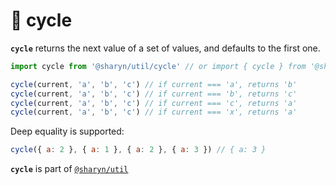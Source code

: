 # 🌹 cycle

**`cycle`** returns the next value of a set of values, and defaults to the first one.

```js
import cycle from '@sharyn/util/cycle' // or import { cycle } from '@sharyn/util'

cycle(current, 'a', 'b', 'c') // if current === 'a', returns 'b'
cycle(current, 'a', 'b', 'c') // if current === 'b', returns 'c'
cycle(current, 'a', 'b', 'c') // if current === 'c', returns 'a'
cycle(current, 'a', 'b', 'c') // if current === 'x', returns 'a'
```

Deep equality is supported:

```js
cycle({ a: 2 }, { a: 1 }, { a: 2 }, { a: 3 }) // { a: 3 }
```

**`cycle`** is part of [`@sharyn/util`](https://github.com/sharynjs/sharyn-util/blob/master/README.md)
